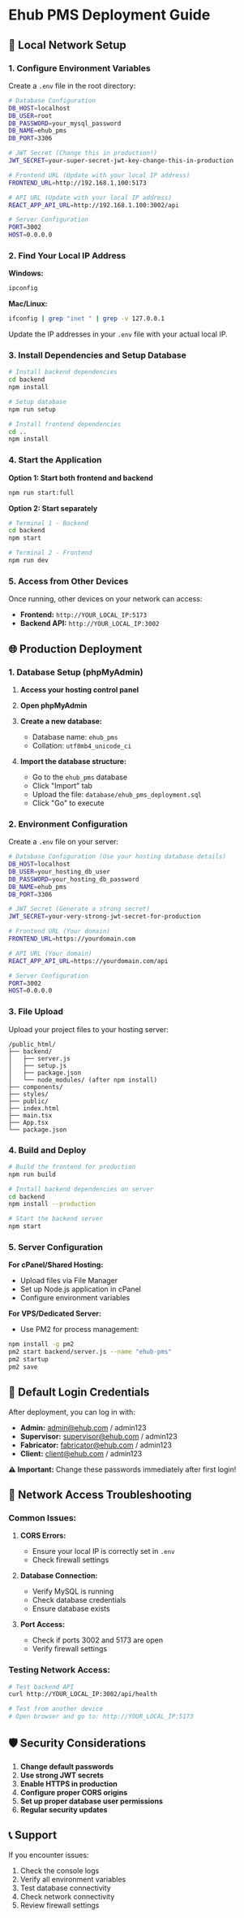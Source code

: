 # Ehub PMS Deployment Guide

## 🚀 Local Network Setup

### 1. Configure Environment Variables

Create a `.env` file in the root directory:

```bash
# Database Configuration
DB_HOST=localhost
DB_USER=root
DB_PASSWORD=your_mysql_password
DB_NAME=ehub_pms
DB_PORT=3306

# JWT Secret (Change this in production!)
JWT_SECRET=your-super-secret-jwt-key-change-this-in-production

# Frontend URL (Update with your local IP address)
FRONTEND_URL=http://192.168.1.100:5173

# API URL (Update with your local IP address)
REACT_APP_API_URL=http://192.168.1.100:3002/api

# Server Configuration
PORT=3002
HOST=0.0.0.0
```

### 2. Find Your Local IP Address

**Windows:**
```cmd
ipconfig
```

**Mac/Linux:**
```bash
ifconfig | grep "inet " | grep -v 127.0.0.1
```

Update the IP addresses in your `.env` file with your actual local IP.

### 3. Install Dependencies and Setup Database

```bash
# Install backend dependencies
cd backend
npm install

# Setup database
npm run setup

# Install frontend dependencies
cd ..
npm install
```

### 4. Start the Application

**Option 1: Start both frontend and backend**
```bash
npm run start:full
```

**Option 2: Start separately**
```bash
# Terminal 1 - Backend
cd backend
npm start

# Terminal 2 - Frontend
npm run dev
```

### 5. Access from Other Devices

Once running, other devices on your network can access:
- **Frontend:** `http://YOUR_LOCAL_IP:5173`
- **Backend API:** `http://YOUR_LOCAL_IP:3002`

## 🌐 Production Deployment

### 1. Database Setup (phpMyAdmin)

1. **Access your hosting control panel**
2. **Open phpMyAdmin**
3. **Create a new database:**
   - Database name: `ehub_pms`
   - Collation: `utf8mb4_unicode_ci`

4. **Import the database structure:**
   - Go to the `ehub_pms` database
   - Click "Import" tab
   - Upload the file: `database/ehub_pms_deployment.sql`
   - Click "Go" to execute

### 2. Environment Configuration

Create a `.env` file on your server:

```bash
# Database Configuration (Use your hosting database details)
DB_HOST=localhost
DB_USER=your_hosting_db_user
DB_PASSWORD=your_hosting_db_password
DB_NAME=ehub_pms
DB_PORT=3306

# JWT Secret (Generate a strong secret)
JWT_SECRET=your-very-strong-jwt-secret-for-production

# Frontend URL (Your domain)
FRONTEND_URL=https://yourdomain.com

# API URL (Your domain)
REACT_APP_API_URL=https://yourdomain.com/api

# Server Configuration
PORT=3002
HOST=0.0.0.0
```

### 3. File Upload

Upload your project files to your hosting server:

```
/public_html/
├── backend/
│   ├── server.js
│   ├── setup.js
│   ├── package.json
│   └── node_modules/ (after npm install)
├── components/
├── styles/
├── public/
├── index.html
├── main.tsx
├── App.tsx
└── package.json
```

### 4. Build and Deploy

```bash
# Build the frontend for production
npm run build

# Install backend dependencies on server
cd backend
npm install --production

# Start the backend server
npm start
```

### 5. Server Configuration

**For cPanel/Shared Hosting:**
- Upload files via File Manager
- Set up Node.js application in cPanel
- Configure environment variables

**For VPS/Dedicated Server:**
- Use PM2 for process management:
```bash
npm install -g pm2
pm2 start backend/server.js --name "ehub-pms"
pm2 startup
pm2 save
```

## 🔧 Default Login Credentials

After deployment, you can log in with:

- **Admin:** admin@ehub.com / admin123
- **Supervisor:** supervisor@ehub.com / admin123
- **Fabricator:** fabricator@ehub.com / admin123
- **Client:** client@ehub.com / admin123

**⚠️ Important:** Change these passwords immediately after first login!

## 📱 Network Access Troubleshooting

### Common Issues:

1. **CORS Errors:**
   - Ensure your local IP is correctly set in `.env`
   - Check firewall settings

2. **Database Connection:**
   - Verify MySQL is running
   - Check database credentials
   - Ensure database exists

3. **Port Access:**
   - Check if ports 3002 and 5173 are open
   - Verify firewall settings

### Testing Network Access:

```bash
# Test backend API
curl http://YOUR_LOCAL_IP:3002/api/health

# Test from another device
# Open browser and go to: http://YOUR_LOCAL_IP:5173
```

## 🛡️ Security Considerations

1. **Change default passwords**
2. **Use strong JWT secrets**
3. **Enable HTTPS in production**
4. **Configure proper CORS origins**
5. **Set up proper database user permissions**
6. **Regular security updates**

## 📞 Support

If you encounter issues:
1. Check the console logs
2. Verify all environment variables
3. Test database connectivity
4. Check network connectivity
5. Review firewall settings

